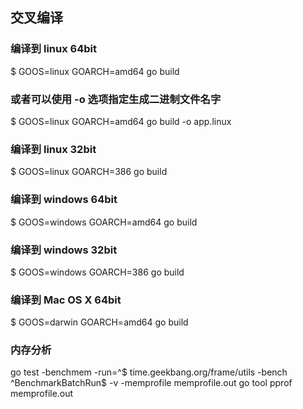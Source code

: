 ## 交叉编译

### 编译到 linux 64bit
$ GOOS=linux GOARCH=amd64 go build
### 或者可以使用 -o 选项指定生成二进制文件名字
$ GOOS=linux GOARCH=amd64 go build -o app.linux
### 编译到 linux 32bit
$ GOOS=linux GOARCH=386 go build
### 编译到 windows 64bit
$ GOOS=windows GOARCH=amd64 go build
### 编译到 windows 32bit
$ GOOS=windows GOARCH=386 go build
### 编译到 Mac OS X 64bit
$ GOOS=darwin GOARCH=amd64 go build

### 内存分析
go test -benchmem -run=^$ time.geekbang.org/frame/utils -bench ^BenchmarkBatchRun$ -v -memprofile memprofile.out
go tool pprof memprofile.out